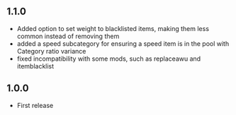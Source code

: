 ## 1.1.0
- Added option to set weight to blacklisted items, making them less common instead of removing them
- added a speed subcategory for ensuring a speed item is in the pool with Category ratio variance
- fixed incompatibility with some mods, such as replaceawu and itemblacklist

## 1.0.0
- First release